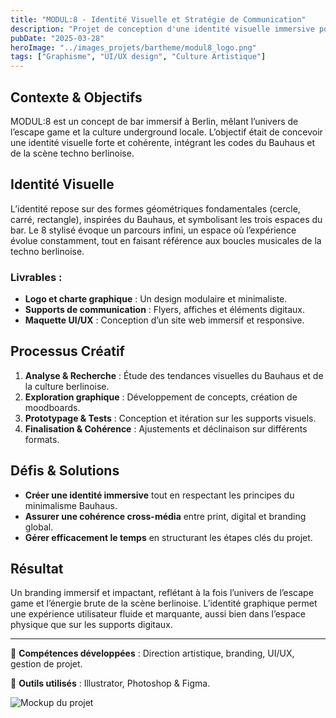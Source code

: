 ```yaml
---
title: "MODUL:8 - Identité Visuelle et Stratégie de Communication"
description: "Projet de conception d'une identité visuelle immersive pour un bar à thème berlinois."
pubDate: "2025-03-28"
heroImage: "../images_projets/bartheme/modul8_logo.png"
tags: ["Graphisme", "UI/UX design", "Culture Artistique"]
---
```


## Contexte & Objectifs

MODUL:8 est un concept de bar immersif à Berlin, mêlant l’univers de l’escape game et la culture underground locale. L’objectif était de concevoir une identité visuelle forte et cohérente, intégrant les codes du Bauhaus et de la scène techno berlinoise.

## Identité Visuelle

L’identité repose sur des formes géométriques fondamentales (cercle, carré, rectangle), inspirées du Bauhaus, et symbolisant les trois espaces du bar. Le 8 stylisé évoque un parcours infini, un espace où l’expérience évolue constamment, tout en faisant référence aux boucles musicales de la techno berlinoise.

### Livrables :
- **Logo et charte graphique** : Un design modulaire et minimaliste.
- **Supports de communication** : Flyers, affiches et éléments digitaux.
- **Maquette UI/UX** : Conception d’un site web immersif et responsive.

## Processus Créatif

1. **Analyse & Recherche** : Étude des tendances visuelles du Bauhaus et de la culture berlinoise.
2. **Exploration graphique** : Développement de concepts, création de moodboards.
3. **Prototypage & Tests** : Conception et itération sur les supports visuels.
4. **Finalisation & Cohérence** : Ajustements et déclinaison sur différents formats.

## Défis & Solutions

- **Créer une identité immersive** tout en respectant les principes du minimalisme Bauhaus.
- **Assurer une cohérence cross-média** entre print, digital et branding global.
- **Gérer efficacement le temps** en structurant les étapes clés du projet.

## Résultat

Un branding immersif et impactant, reflétant à la fois l’univers de l’escape game et l’énergie brute de la scène berlinoise. L’identité graphique permet une expérience utilisateur fluide et marquante, aussi bien dans l’espace physique que sur les supports digitaux.

---

📌 **Compétences développées** : Direction artistique, branding, UI/UX, gestion de projet.

🎨 **Outils utilisés** : Illustrator, Photoshop & Figma.

![Mockup du projet](/portfolio/images_projets/bartheme/desktop_prototype.png)